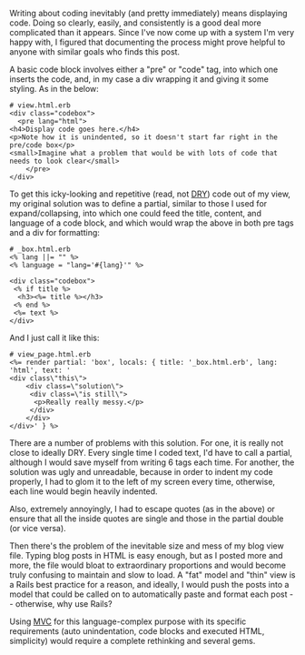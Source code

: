 Writing about coding inevitably (and pretty immediately) means displaying code. Doing so clearly, easily, and consistently is a good deal more complicated than it appears. Since I've now come up with a system I'm very happy with, I figured that documenting the process might prove helpful to anyone with similar goals who finds this post.

A basic code block involves either a "pre" or "code" tag, into which one inserts the code, and, in my case a div wrapping it and giving it some styling. As in the below:

```
# view.html.erb
<div class="codebox">
  <pre lang="html">
<h4>Display code goes here.</h4>
<p>Note how it is unindented, so it doesn't start far right in the pre/code box</p>
<small>Imagine what a problem that would be with lots of code that needs to look clear</small>
    </pre>
</div>
```

To get this icky-looking and repetitive (read, not [DRY](http://en.wikipedia.org/wiki/Don't_repeat_yourself)) code out of my view, my original solution was to define a partial, similar to those I used for expand/collapsing, into which one could feed the title, content, and language of a code block, and which would wrap the above in both pre tags and a div for formatting:

```
# _box.html.erb
<% lang ||= "" %>
<% language = "lang='#{lang}'" %>

<div class="codebox">
 <% if title %>
  <h3><%= title %></h3>
 <% end %>
 <%= text %>
</div>

```

And I just call it like this:

```
# view_page.html.erb
<%= render partial: 'box', locals: { title: '_box.html.erb', lang: 'html', text: '
<div class\"this\">
    <div class=\"solution\">
     <div class=\"is still\">
      <p>Really really messy.</p>
     </div>
    </div>
</div>' } %>

```

There are a number of problems with this solution. For one, it is really not close to ideally DRY. Every single time I coded text, I'd have to call a partial, although I would save myself from writing 6 tags each time. For another, the solution was ugly and unreadable, because in order to indent my code properly, I had to glom it to the left of my screen every time, otherwise, each line would begin heavily indented.

Also, extremely annoyingly, I had to escape quotes (as in the above) or ensure that all the inside quotes are single and those in the partial double (or vice versa).

Then there's the problem of the inevitable size and mess of my blog view file. Typing blog posts in HTML is easy enough, but as I posted more and more, the file would bloat to extraordinary proportions and would become truly confusing to maintain and slow to load. A "fat" model and "thin" view is a Rails best practice for a reason, and ideally, I would push the posts into a model that could be called on to automatically paste and format each post -- otherwise, why use Rails?

Using [MVC](http://en.wikipedia.org/wiki/Model%E2%80%93view%E2%80%93controller) for this language-complex purpose with its specific requirements (auto unindentation, code blocks and executed HTML, simplicity) would require a complete rethinking and several gems.